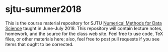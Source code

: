 # sjtu-summer2018

This is the course material repository for 
SJTU [Numerical Methods for Data Science][nmds] taught in June-July 2018.
This repository will contain lecture notes, homework, and the source
for the class web site.  Feel free to use code, TeX files, or other
materials here; also, feel free to post pull requests if you see items
that ought to be corrected.

[nmds]: http://www.cs.cornell.edu/~bindel/class/sjtu-summer2018
